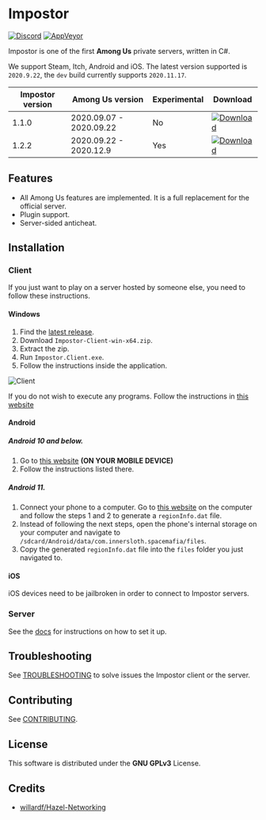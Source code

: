# Impostor

[![Discord](https://img.shields.io/badge/Discord-chat-blue?style=flat-square)](https://discord.gg/Mk3w6Tb)
[![AppVeyor](https://img.shields.io/appveyor/build/Impostor/Impostor/dev?style=flat-square)](https://ci.appveyor.com/project/Impostor/Impostor/branch/dev)

Impostor is one of the first **Among Us** private servers, written in C#. 

We support Steam, Itch, Android and iOS. The latest version supported is `2020.9.22`, the `dev` build currently supports `2020.11.17`.

| Impostor version | Among Us version | Experimental | Download |
|-|-|-|-|
| 1.1.0 | 2020.09.07 - 2020.09.22 | No | [![Download](https://img.shields.io/badge/Download-v1.1.0-blue?style=flat-square)](https://github.com/Impostor/Impostor/releases/tag/v1.1.0) |
| 1.2.2 | 2020.09.22 - 2020.12.9 | Yes | [![Download](https://img.shields.io/badge/Download-v1.2.2-blue?style=flat-square)](https://ci.appveyor.com/project/Impostor/Impostor/branch/dev/artifacts) |

## Features

- All Among Us features are implemented. It is a full replacement for the official server.
- Plugin support.
- Server-sided anticheat.

## Installation

### Client

If you just want to play on a server hosted by someone else, you need to follow these instructions.

#### Windows

1. Find the [latest release](https://github.com/AeonLucid/Impostor/releases/latest).
2. Download `Impostor-Client-win-x64.zip`.
3. Extract the zip.
4. Run `Impostor.Client.exe`.
5. Follow the instructions inside the application.

![Client](docs/images/client.jpg)

If you do not wish to execute any programs. Follow the instructions in [this website](https://impostor.github.io/Impostor)

#### Android

##### Android 10 and below.
1. Go to [this website](https://impostor.github.io/Impostor) **(ON YOUR MOBILE DEVICE)**
2. Follow the instructions listed there.

##### Android 11.
1. Connect your phone to a computer. Go to [this website](https://impostor.github.io/Impostor) on the computer and follow the steps 1 and 2 to generate a `regionInfo.dat` file.
2. Instead of following the next steps, open the phone's internal storage on your computer and navigate to `/sdcard/Android/data/com.innersloth.spacemafia/files`.
3. Copy the generated `regionInfo.dat` file into the `files` folder you just navigated to.

#### iOS

iOS devices need to be jailbroken in order to connect to Impostor servers. 

### Server

See the [docs](docs/Running-the-server.md) for instructions on how to set it up.

## Troubleshooting

See [TROUBLESHOOTING](docs/TROUBLESHOOTING.md) to solve issues the Impostor client or the server.

## Contributing

See [CONTRIBUTING](CONTRIBUTING.md).

## License

This software is distributed under the **GNU GPLv3** License.

## Credits

- [willardf/Hazel-Networking](https://github.com/willardf/Hazel-Networking)
